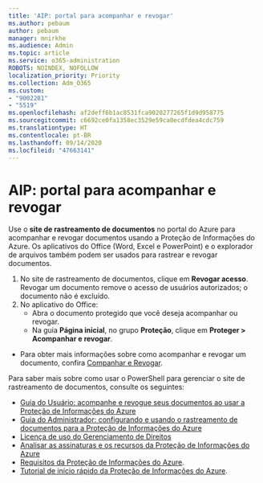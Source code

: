 ```yaml
---
title: 'AIP: portal para acompanhar e revogar'
ms.author: pebaum
author: pebaum
manager: mnirkhe
ms.audience: Admin
ms.topic: article
ms.service: o365-administration
ROBOTS: NOINDEX, NOFOLLOW
localization_priority: Priority
ms.collection: Adm_O365
ms.custom:
- "9002281"
- "5519"
ms.openlocfilehash: af2deff6b1ac8531fca9020277265f1d9d958775
ms.sourcegitcommit: c6692ce0fa1358ec3529e59ca0ecdfdea4cdc759
ms.translationtype: HT
ms.contentlocale: pt-BR
ms.lasthandoff: 09/14/2020
ms.locfileid: "47663141"
---
```

# <a name="aip-track-and-revoke-portal"></a>AIP: portal para acompanhar e revogar

Use o **site de rastreamento de documentos** no portal do Azure para acompanhar e revogar documentos usando a Proteção de Informações do Azure. Os aplicativos do Office (Word, Excel e PowerPoint) e o explorador de arquivos também podem ser usados para rastrear e revogar documentos.

1. No site de rastreamento de documentos, clique em **Revogar acesso**. Revogar um documento remove o acesso de usuários autorizados; o documento não é excluído.
2. No aplicativo do Office:
    - Abra o documento protegido que você deseja acompanhar ou revogar.
    - Na guia **Página inicial**, no grupo **Proteção**, clique em **Proteger > Acompanhar e revogar**.

- Para obter mais informações sobre como acompanhar e revogar um documento, confira [Companhar e Revogar](https://docs.microsoft.com/azure/information-protection/rms-client/client-track-revoke).

Para saber mais sobre como usar o PowerShell para gerenciar o site de rastreamento de documentos, consulte os seguintes:
- [Guia do Usuário: acompanhe e revogue seus documentos ao usar a Proteção de Informações do Azure](https://docs.microsoft.com/azure/information-protection/rms-client/client-track-revoke)
- [Guia do Administrador: configurando e usando o rastreamento de documentos para a Proteção de Informações do Azure](https://docs.microsoft.com/azure/information-protection/rms-client/client-admin-guide-document-tracking)
- [Licença de uso do Gerenciamento de Direitos](https://docs.microsoft.com/azure/information-protection/configure-usage-rights#rights-management-use-license)
- [Analisar as assinaturas e os recursos da Proteção de Informações do Azure](https://azure.microsoft.com/pricing/details/information-protection)
- [Requisitos da Proteção de Informações do Azure](https://docs.microsoft.com/azure/information-protection/get-started/requirements).
- [Tutorial de início rápido da Proteção de Informações do Azure](https://docs.microsoft.com/azure/information-protection/get-started/infoprotect-quick-start-tutorial).
